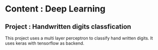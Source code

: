 # Content : Deep Learning

## Project : Handwritten digits classfication

This project uses a multi layer perceptron to classify hand written digits. It uses keras with tensorflow as backend.
